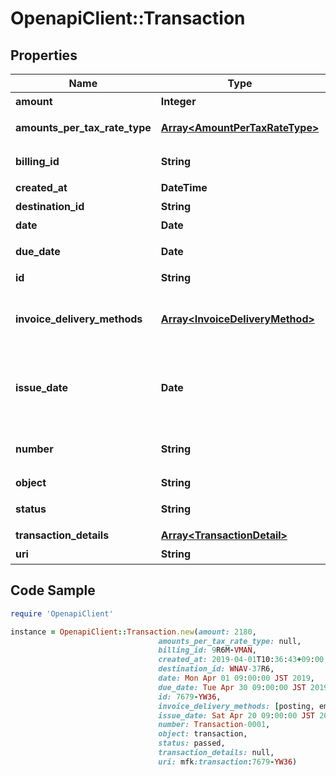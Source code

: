 # OpenapiClient::Transaction

## Properties

Name | Type | Description | Notes
------------ | ------------- | ------------- | -------------
**amount** | **Integer** | 取引の合計金額です。**税込**金額になります。 | [optional] 
**amounts_per_tax_rate_type** | [**Array&lt;AmountPerTaxRateType&gt;**](AmountPerTaxRateType.md) | 各税率種別毎の**税込**の合計金額です。各税率種別の取引明細行の小計を合計した値に各税率を乗じた値になっています。 | [optional] 
**billing_id** | **String** | 請求IDです。請求書にまとめられる単位のIDです。同じ請求IDを持つ取引とまとめられて請求書に記載されます。 | [optional] 
**created_at** | **DateTime** | 取引が登録された日時です。 | [optional] 
**destination_id** | **String** | 請求先IDです。取引の請求先を示します。 | [optional] 
**date** | **Date** | 取引日です。売り手様と顧客様の間で取引を行った日付です。 | [optional] 
**due_date** | **Date** | 支払期限日です。この日付を超えてMF KESSAIへの入金が確認できない場合は未入金になります。 | [optional] 
**id** | **String** | 取引IDです。一意の識別子として自動で付与されます。 | [optional] 
**invoice_delivery_methods** | [**Array&lt;InvoiceDeliveryMethod&gt;**](InvoiceDeliveryMethod.md) | 請求書送付方法です。郵送(posting) またはメール送付(email)のうちから少なくとも１つを指定してください。どちらも選択された場合、どちらの方法でも送付されます。 また、各取引で指定しなかった送付方法でも、請求にまとまった取引のうちでその送付方法を選択しているものがあれば、そちらの送付方法も採用されます。 | [optional] 
**issue_date** | **Date** | 請求書発行日です。請求書が発行される日付を指定します。指定した日付が営業日でない場合は翌営業日になります。 また、請求書発送日については&lt;a href&#x3D;\&quot;https://support.mfkessai.co.jp/hc/ja/articles/360012259673-%E8%AB%8B%E6%B1%82%E6%9B%B8%E7%99%BA%E8%A1%8C%E6%97%A5\&quot; target&#x3D;\&quot;_blank\&quot;&gt;請求書発行日について&lt;/a&gt;を参照ください。 | [optional] 
**number** | **String** | 取引に付与できる任意の取引番号です。MF KESSAIが自動で付与する取引IDとは別で、売り手様が独自に管理する識別子を登録することができます。ただし、売り手様の所有する取引間で一意である必要があります。 | [optional] 
**object** | **String** | このObjectの種別を示します。ここでは必ず&#x60;transaction&#x60;が入ります。 | [optional] 
**status** | **String** | 取引ステータスです。審査中(&#x60;unexamined&#x60;)、審査通過(&#x60;passed&#x60;)、審査否決(&#x60;rejected&#x60;)、キャンセル済(&#x60;canceled&#x60;)があります。 | [optional] 
**transaction_details** | [**Array&lt;TransactionDetail&gt;**](TransactionDetail.md) | 取引明細行です。 | [optional] 
**uri** | **String** | 取引URIです。すべてのリソースで一意の識別子として自動で付与されます。 | [optional] 

## Code Sample

```ruby
require 'OpenapiClient'

instance = OpenapiClient::Transaction.new(amount: 2180,
                                 amounts_per_tax_rate_type: null,
                                 billing_id: 9R6M-VMAN,
                                 created_at: 2019-04-01T10:36:43+09:00,
                                 destination_id: WNAV-37R6,
                                 date: Mon Apr 01 09:00:00 JST 2019,
                                 due_date: Tue Apr 30 09:00:00 JST 2019,
                                 id: 7679-YW36,
                                 invoice_delivery_methods: [posting, email],
                                 issue_date: Sat Apr 20 09:00:00 JST 2019,
                                 number: Transaction-0001,
                                 object: transaction,
                                 status: passed,
                                 transaction_details: null,
                                 uri: mfk:transaction:7679-YW36)
```


